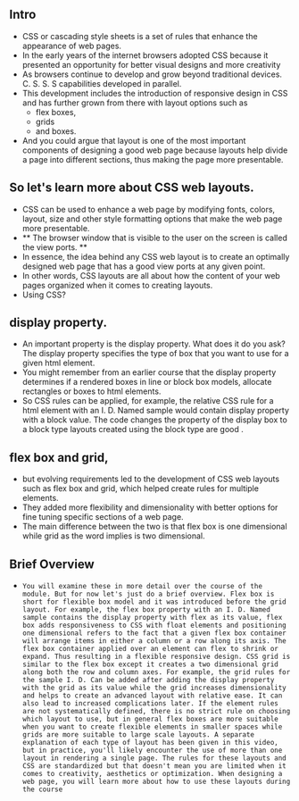 ## Intro

- CSS or cascading style sheets is a set of rules that enhance the appearance of web pages. 
- In the early years of the internet browsers adopted CSS because it presented an opportunity for better visual designs and more creativity 
- As browsers continue to develop and grow beyond traditional devices. C. S. S. S capabilities developed in parallel. 
- This development includes the introduction of responsive design in CSS and has further grown from there with layout options such as 
  -   flex boxes, 
  -   grids 
  -   and boxes. 
- And you could argue that layout is one of the most important components of designing a good web page because layouts help divide a page into different sections, thus making the page more presentable. 
 
## So let's learn more about CSS web layouts.

 -  CSS can be used to enhance a web page by modifying fonts, colors, layout, size and other style formatting options that make the web page more presentable. 
 -  ** The browser window that is visible to the user on the screen is called the view ports. **
 -  In essence, the idea behind any CSS web layout is to create an optimally designed web page that has a good view ports at any given point. 
 -  In other words, CSS layouts are all about how the content of your web pages organized when it comes to creating layouts.
 -   Using CSS? 
 
 ##  display property.
 
 -   An important property is the display property. What does it do you ask? The display property specifies the type of box that you want to use for a given html element. 
 -   You might remember from an earlier course that the display property determines if a rendered boxes in line or block box models, allocate rectangles or boxes to html elements. 
 -   So CSS rules can be applied, for example, the relative CSS rule for a html element with an I. D. Named sample would contain display property with a block value. The code changes the property of the display box to a block type layouts created using the block type are good .

 ##  flex box and grid, 
 
 -   but evolving requirements led to the development of CSS web layouts such as flex box and grid, which helped create rules for multiple elements. 
 -   They added more flexibility and dimensionality with better options for fine tuning specific sections of a web page. 
 -   The main difference between the two is that flex box is one dimensional while grid as the word implies is two dimensional.

## Brief Overview

 -     You will examine these in more detail over the course of the module. But for now let's just do a brief overview. Flex box is short for flexible box model and it was introduced before the grid layout. For example, the flex box property with an I. D. Named sample contains the display property with flex as its value, flex box adds responsiveness to CSS with float elements and positioning one dimensional refers to the fact that a given flex box container will arrange items in either a column or a row along its axis. The flex box container applied over an element can flex to shrink or expand. Thus resulting in a flexible responsive design. CSS grid is similar to the flex box except it creates a two dimensional grid along both the row and column axes. For example, the grid rules for the sample I. D. Can be added after adding the display property with the grid as its value while the grid increases dimensionality and helps to create an advanced layout with relative ease. It can also lead to increased complications later. If the element rules are not systematically defined, there is no strict rule on choosing which layout to use, but in general flex boxes are more suitable when you want to create flexible elements in smaller spaces while grids are more suitable to large scale layouts. A separate explanation of each type of layout has been given in this video, but in practice, you'll likely encounter the use of more than one layout in rendering a single page. The rules for these layouts and CSS are standardized but that doesn't mean you are limited when it comes to creativity, aesthetics or optimization. When designing a web page, you will learn more about how to use these layouts during the course
